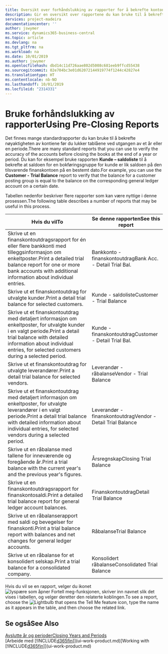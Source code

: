```yaml
---
title: Oversikt over forhåndslukking av rapporter for å bekrefte kontonøyaktighet | Microsoft-dokumentasjon
description: Gir en oversikt over rapportene du kan bruke til å bekrefte nøyaktigheten av kontiene før du lukker tablåene ved utgangen av et år eller en periode.
services: project-madeira
documentationcenter: ''
author: jswymer
ms.service: dynamics365-business-central
ms.topic: article
ms.devlang: na
ms.tgt_pltfrm: na
ms.workload: na
ms.date: 10/01/2019
ms.author: jswymer
ms.openlocfilehash: dbd14c11d726aae802d5008c681eeb9ffcd55438
ms.sourcegitcommit: 02e704bc3e01d62072144919774f1244c42827e4
ms.translationtype: HT
ms.contentlocale: nb-NO
ms.lasthandoff: 10/01/2019
ms.locfileid: "2314331"
---
```

# <a name="using-pre-closing-reports"></a><span data-ttu-id="d0115-103">Bruke forhåndslukking av rapporter</span><span class="sxs-lookup"><span data-stu-id="d0115-103">Using Pre-Closing Reports</span></span>
<span data-ttu-id="d0115-104">Det finnes mange standardrapporter du kan bruke til å bekrefte nøyaktigheten av kontiene før du lukker tablåene ved utgangen av et år eller en periode.</span><span class="sxs-lookup"><span data-stu-id="d0115-104">There are many standard reports that you can use to verify the accuracy of the accounts before closing the books at the end of a year or period.</span></span> <span data-ttu-id="d0115-105">Du kan for eksempel bruke rapporten **Kunde – saldoliste** til å bekrefte at saldoen for en bokføringsgruppe for kunde er lik saldoen på den tilsvarende finanskontoen på en bestemt dato.</span><span class="sxs-lookup"><span data-stu-id="d0115-105">For example, you can use the **Customer - Trial Balance** report to verify that the balance for a customer posting group is equal to the balance on the corresponding general ledger account on a certain date.</span></span>

<span data-ttu-id="d0115-106">Tabellen nedenfor beskriver flere rapporter som kan være nyttige i denne prosessen.</span><span class="sxs-lookup"><span data-stu-id="d0115-106">The following table describes a number of reports that may be useful in this process.</span></span>

| <span data-ttu-id="d0115-107">Hvis du vil</span><span class="sxs-lookup"><span data-stu-id="d0115-107">To</span></span> | <span data-ttu-id="d0115-108">Se denne rapporten</span><span class="sxs-lookup"><span data-stu-id="d0115-108">See this report</span></span> |
| --- | --- |
| <span data-ttu-id="d0115-109">Skrive ut en finanskontoutdragsrapport for én eller flere bankkonti med tilleggsinformasjon om enkeltposter.</span><span class="sxs-lookup"><span data-stu-id="d0115-109">Print a detailed trial balance report for one or more bank accounts with additional information about individual entries.</span></span> |<span data-ttu-id="d0115-110">Bankkonto - finanskontoutdrag</span><span class="sxs-lookup"><span data-stu-id="d0115-110">Bank Acc. - Detail Trial Bal.</span></span> |
| <span data-ttu-id="d0115-111">Skrive ut et finanskontoutdrag for utvalgte kunder.</span><span class="sxs-lookup"><span data-stu-id="d0115-111">Print a detail trial balance for selected customers.</span></span> |<span data-ttu-id="d0115-112">Kunde - saldoliste</span><span class="sxs-lookup"><span data-stu-id="d0115-112">Customer - Trial Balance</span></span> |
| <span data-ttu-id="d0115-113">Skrive ut et finanskontoutdrag med detaljert informasjon om enkeltposter, for utvalgte kunder i en valgt periode.</span><span class="sxs-lookup"><span data-stu-id="d0115-113">Print a detail trial balance with detailed information about individual entries, for selected customers during a selected period.</span></span> |<span data-ttu-id="d0115-114">Kunde - finanskontoutdrag</span><span class="sxs-lookup"><span data-stu-id="d0115-114">Customer - Detail Trial Bal.</span></span> |
| <span data-ttu-id="d0115-115">Skrive ut et finanskontoutdrag for utvalgte leverandører.</span><span class="sxs-lookup"><span data-stu-id="d0115-115">Print a detail trial balance for selected vendors.</span></span> |<span data-ttu-id="d0115-116">Leverandør - råbalanse</span><span class="sxs-lookup"><span data-stu-id="d0115-116">Vendor - Trial Balance</span></span> |
| <span data-ttu-id="d0115-117">Skrive ut et finanskontoutdrag med detaljert informasjon om enkeltposter, for utvalgte leverandører i en valgt periode.</span><span class="sxs-lookup"><span data-stu-id="d0115-117">Print a detail trial balance with detailed information about individual entries, for selected vendors during a selected period.</span></span> |<span data-ttu-id="d0115-118">Leverandør - finanskontoutdrag</span><span class="sxs-lookup"><span data-stu-id="d0115-118">Vendor - Detail Trial Balance</span></span> |
| <span data-ttu-id="d0115-119">Skrive ut en råbalanse med tallene for inneværende og foregående år.</span><span class="sxs-lookup"><span data-stu-id="d0115-119">Print a trial balance with the current year's and the previous year's figures.</span></span> |<span data-ttu-id="d0115-120">Årsregnskap</span><span class="sxs-lookup"><span data-stu-id="d0115-120">Closing Trial Balance</span></span> |
| <span data-ttu-id="d0115-121">Skrive ut en finanskontoutdragsrapport for finanskontosaldi.</span><span class="sxs-lookup"><span data-stu-id="d0115-121">Print a detailed trial balance report for general ledger account balances.</span></span> |<span data-ttu-id="d0115-122">Finanskontoutdrag</span><span class="sxs-lookup"><span data-stu-id="d0115-122">Detail Trial Balance</span></span> |
| <span data-ttu-id="d0115-123">Skrive ut en råbalanserapport med saldi og bevegelser for finanskonti.</span><span class="sxs-lookup"><span data-stu-id="d0115-123">Print a trial balance report with balances and net changes for general ledger accounts.</span></span> |<span data-ttu-id="d0115-124">Råbalanse</span><span class="sxs-lookup"><span data-stu-id="d0115-124">Trial Balance</span></span> |
| <span data-ttu-id="d0115-125">Skrive ut en råbalanse for et konsolidert selskap.</span><span class="sxs-lookup"><span data-stu-id="d0115-125">Print a trial balance for a consolidated company.</span></span> |<span data-ttu-id="d0115-126">Konsolidert råbalanse</span><span class="sxs-lookup"><span data-stu-id="d0115-126">Consolidated Trial Balance</span></span> |

<span data-ttu-id="d0115-127">Hvis du vil se en rapport, velger du ikonet ![lyspære som åpner Fortell meg-funksjonen](media/ui-search/search_small.png "Fortell hva du vil gjøre"), skriver inn navnet slik det vises i tabellen, og velger deretter den relaterte koblingen.</span><span class="sxs-lookup"><span data-stu-id="d0115-127">To see a report, choose the ![Lightbulb that opens the Tell Me feature](media/ui-search/search_small.png "Tell me what you want to do") icon, type the name as it appears in the table, and then choose the related link.</span></span>

## <a name="see-also"></a><span data-ttu-id="d0115-128">Se også</span><span class="sxs-lookup"><span data-stu-id="d0115-128">See Also</span></span>
[<span data-ttu-id="d0115-129">Avslutte år og perioder</span><span class="sxs-lookup"><span data-stu-id="d0115-129">Closing Years and Periods</span></span>](year-close-years-periods.md)  
<span data-ttu-id="d0115-130">[Arbeide med [!INCLUDE[d365fin](includes/d365fin_md.md)]](ui-work-product.md)</span><span class="sxs-lookup"><span data-stu-id="d0115-130">[Working with [!INCLUDE[d365fin](includes/d365fin_md.md)]](ui-work-product.md)</span></span>


